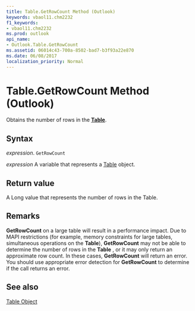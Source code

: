 ```yaml
---
title: Table.GetRowCount Method (Outlook)
keywords: vbaol11.chm2232
f1_keywords:
- vbaol11.chm2232
ms.prod: outlook
api_name:
- Outlook.Table.GetRowCount
ms.assetid: 06014c43-700a-8502-bad7-b3f93a22e870
ms.date: 06/08/2017
localization_priority: Normal
---
```



# Table.GetRowCount Method (Outlook)

Obtains the number of rows in the  **[Table](Outlook.Table.md)**.


## Syntax

_expression_. `GetRowCount`

_expression_ A variable that represents a [Table](./Outlook.Table.md) object.


## Return value

A Long value that represents the number of rows in the Table.


## Remarks

 **GetRowCount** on a large table will result in a performance impact. Due to MAPI restrictions (for example, memory constraints for large tables, simultaneous operations on the **Table**), **GetRowCount** may not be able to determine the number of rows in the **Table** , or it may only return an approximate row count. In these cases, **GetRowCount** will return an error. You should use appropriate error detection for **GetRowCount** to determine if the call returns an error.


## See also


[Table Object](Outlook.Table.md)

